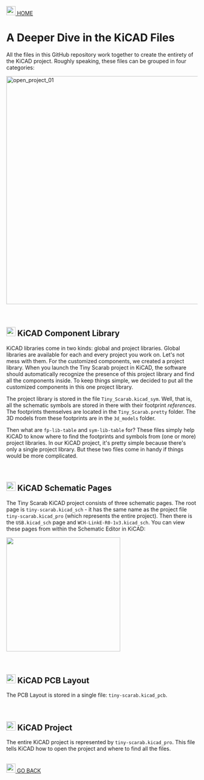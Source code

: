 <a href="../README.md"><img width="24" src="https://github.com/Embeetle/tiny-scarab/assets/19362684/640d8577-87b5-481d-8511-f9ecea8db5e7"> HOME</a>

# A Deeper Dive in the KiCAD Files

All the files in this GitHub repository work together to create the entirety of the KiCAD project. Roughly speaking, these files can be grouped in four categories:

<img width="600" alt="open_project_01" src="https://github.com/Embeetle/tiny-scarab/assets/19362684/c994d7d8-85a9-4e37-97d9-607ed6dfa8d6">

&nbsp;<br>
## <img width="24" src="https://github.com/Embeetle/tiny-scarab/assets/19362684/9bca8022-6bff-431c-b7eb-bea506ce30f7"> KiCAD Component Library

KiCAD libraries come in two kinds: global and project libraries. Global libraries are available for each and every project you work on. Let's not mess with them. For the customized components, we created a project library. When you launch the Tiny Scarab project in KiCAD, the software should automatically recognize the presence of this project library and find all the components inside. To keep things simple, we decided to put all the customized components in this one project library.

The project library is stored in the file `Tiny_Scarab.kicad_sym`. Well, that is, all the schematic symbols are stored in there with their footprint *references*. The footprints themselves are located in the `Tiny_Scarab.pretty` folder. The 3D models from these footprints are in the `3d_models` folder.

Then what are `fp-lib-table` and `sym-lib-table` for? These files simply help KiCAD to know where to find the footprints and symbols from (one or more) project libraries. In our KiCAD project, it's pretty simple because there's only a single project library. But these two files come in handy if things would be more complicated.

&nbsp;<br>
## <img width="24" src="https://github.com/Embeetle/tiny-scarab/assets/19362684/700a40ca-2f0f-42db-b38c-136012c5b887"> KiCAD Schematic Pages

The Tiny Scarab KiCAD project consists of three schematic pages. The root page is `tiny-scarab.kicad_sch` - it has the same name as the project file `tiny-scarab.kicad_pro` (which represents the entire project). Then there is the `USB.kicad_sch` page and `WCH-LinkE-R0-1v3.kicad_sch`. You can view these pages from within the Schematic Editor in KiCAD:

<img width="300" src="https://github.com/Embeetle/tiny-scarab/assets/19362684/f7df5988-e797-43f1-a00e-d72eee18f62c">

&nbsp;<br>
## <img width="24" src="https://github.com/Embeetle/tiny-scarab/assets/19362684/1df25eac-82e7-4247-9bed-7e46277bb1cb"> KiCAD PCB Layout

The PCB Layout is stored in a single file: `tiny-scarab.kicad_pcb`.

&nbsp;<br>
## <img width="24" src="https://github.com/Embeetle/tiny-scarab/assets/19362684/f06540f0-08be-4fc5-86cf-60528deadd96"> KiCAD Project

The entire KiCAD project is represented by `tiny-scarab.kicad_pro`. This file tells KiCAD how to open the project and where to find all the files.

&nbsp;<br>
<a href="../README.md"><img width="24" src="https://github.com/Embeetle/tiny-scarab/assets/19362684/7eef998b-278f-46d1-8f7c-8e4333ccd19c"> GO BACK</a>
